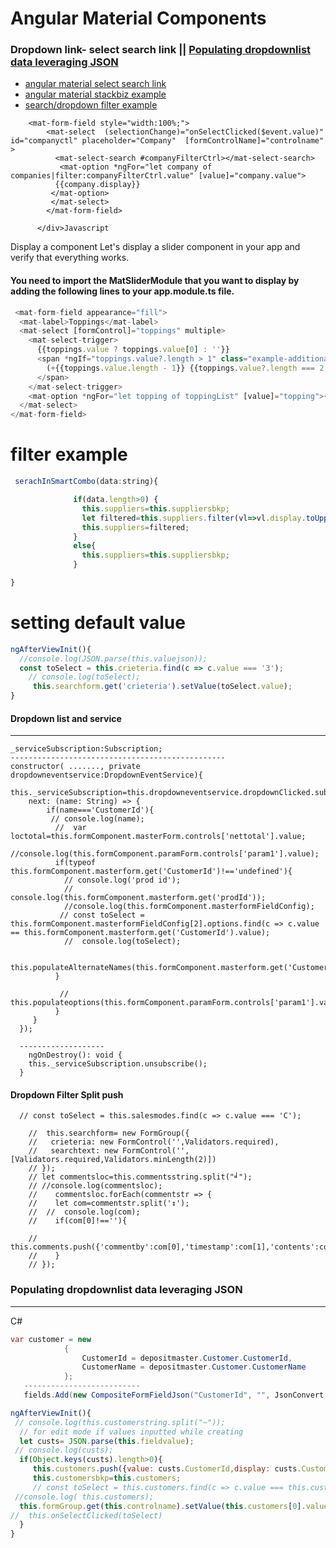 # Angular Material Components
### Dropdown link- select search link || [Populating dropdownlist data leveraging JSON](#Populating-dropdownlist-data-leveraging-JSON)

- [angular material select search link](https://www.npmjs.com/package/ngx-mat-select-search)
- [angular material stackbiz example](https://stackblitz.com/edit/mat-select-search)
- [search/dropdown filter example](#filter-example)
```<div  [formGroup]="formGroup" style="width:100%;">
    <mat-form-field style="width:100%;">
        <mat-select  (selectionChange)="onSelectClicked($event.value)" id="companyctl" placeholder="Company"  [formControlName]="controlname" >
          <mat-select-search #companyFilterCtrl></mat-select-search>
           <mat-option *ngFor="let company of companies|filter:companyFilterCtrl.value" [value]="company.value">
          {{company.display}}
         </mat-option>
         </mat-select>
        </mat-form-field>

      </div>Javascript

```

Display a component
Let's display a slider component in your app and verify that everything works.

#### You need to import the MatSliderModule that you want to display by adding the following lines to your app.module.ts file.

```Javascript
 <mat-form-field appearance="fill">
  <mat-label>Toppings</mat-label>
  <mat-select [formControl]="toppings" multiple>
    <mat-select-trigger>
      {{toppings.value ? toppings.value[0] : ''}}
      <span *ngIf="toppings.value?.length > 1" class="example-additional-selection">
        (+{{toppings.value.length - 1}} {{toppings.value?.length === 2 ? 'other' : 'others'}})
      </span>
    </mat-select-trigger>
    <mat-option *ngFor="let topping of toppingList" [value]="topping">{{topping}}</mat-option>
  </mat-select>
</mat-form-field>

```

# filter example
``` Javascript
 serachInSmartCombo(data:string){

              if(data.length>0) {
                this.suppliers=this.suppliersbkp;
                let filtered=this.suppliers.filter(vl=>vl.display.toUpperCase().indexOf(data.toUpperCase())!==-1);
                this.suppliers=filtered;
              }
              else{
                this.suppliers=this.suppliersbkp;
              }

}
```
# setting default value
```Javascript
ngAfterViewInit(){
  //console.log(JSON.parse(this.valuejson));
  const toSelect = this.crieteria.find(c => c.value === '3');
    // console.log(toSelect);
     this.searchform.get('crieteria').setValue(toSelect.value);
}
```

#### Dropdown list and service
---------------------------------------
```
_serviceSubscription:Subscription;
------------------------------------------------
constructor( ......., private dropdowneventservice:DropdownEventService){
 this._serviceSubscription=this.dropdowneventservice.dropdownClicked.subscribe({
    next: (name: String) => {
        if(name==='CustomerId'){
         // console.log(name);
          //  var loctotal=this.formComponent.masterForm.controls['nettotal'].value;
          //console.log(this.formComponent.paramForm.controls['param1'].value);
          if(typeof this.formComponent.masterform.get('CustomerId')!=='undefined'){
            // console.log('prod id');
            // console.log(this.formComponent.masterform.get('prodId'));
            //console.log(this.formComponent.masterformFieldConfig);
           // const toSelect = this.formComponent.masterformFieldConfig[2].options.find(c => c.value == this.formComponent.masterform.get('CustomerId').value);
            //  console.log(toSelect);

              this.populateAlternateNames(this.formComponent.masterform.get('CustomerId').value);
          }

           // this.populateoptions(this.formComponent.paramForm.controls['param1'].value,this.formComponent.paramForm.controls['param2'].value);
          }
     }
  });
  
  -------------------
    ngOnDestroy(): void {
    this._serviceSubscription.unsubscribe();
  }
```

#### Dropdown Filter Split push
```
  // const toSelect = this.salesmodes.find(c => c.value === 'C');

    //  this.searchform= new FormGroup({
    //   crieteria: new FormControl('',Validators.required),
    //   searchtext: new FormControl('',[Validators.required,Validators.minLength(2)])
    // });
    // let commentsloc=this.commentsstring.split("╛");
    // //console.log(commentsloc);
    //    commentsloc.forEach(commentstr => {
    //    let com=commentstr.split('↕');
    //  //  console.log(com);
    //    if(com[0]!==''){

    //    this.comments.push({'commentby':com[0],'timestamp':com[1],'contents':com[2],'status':com[3]});
    //    }
    // });
```

### Populating dropdownlist data leveraging JSON
--------------------------------------------------------
C#
```C#
var customer = new
            {
                CustomerId = depositmaster.Customer.CustomerId,
                CustomerName = depositmaster.Customer.CustomerName
            };
   --------------------------         
   fields.Add(new CompositeFormFieldJson("CustomerId", "", JsonConvert.SerializeObject(my_jsondata), "f", new Validation("true"), "ConsumerCustomerFieldComponent", "false"));            
```
```Javascript
ngAfterViewInit(){
 // console.log(this.customerstring.split("~"));
  // for edit mode if values inputted while creating
  let custs= JSON.parse(this.fieldvalue);
 // console.log(custs);
  if(Object.keys(custs).length>0){
     this.customers.push({value: custs.CustomerId,display: custs.CustomerName});
     this.customersbkp=this.customers;
     // const toSelect = this.customers.find(c => c.value === this.custs[0]);
 //console.log( this.customers);
  this.formGroup.get(this.controlname).setValue(this.customers[0].value);
//  this.onSelectClicked(toSelect)
  }
}
```
